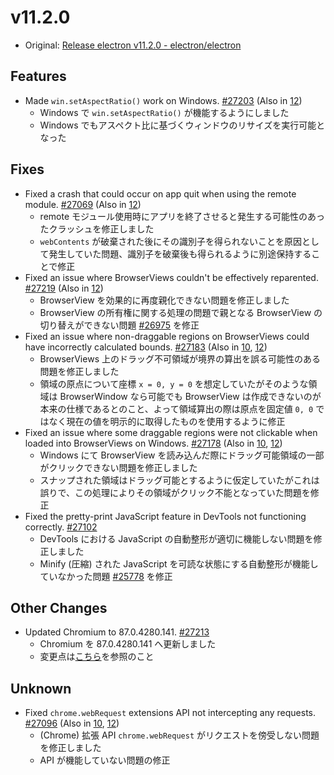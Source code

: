 # v11.2.0

- Original: [Release electron v11.2.0 - electron/electron](https://github.com/electron/electron/releases/tag/v11.2.0)

## Features

- Made `win.setAspectRatio()` work on Windows. [#27203](https://github.com/electron/electron/pull/27203) (Also in [12](https://github.com/electron/electron/pull/27202))
  - Windows で `win.setAspectRatio()` が機能するようにしました
  - Windows でもアスペクト比に基づくウィンドウのリサイズを実行可能となった

## Fixes

- Fixed a crash that could occur on app quit when using the remote module. [#27069](https://github.com/electron/electron/pull/27069) (Also in [12](https://github.com/electron/electron/pull/27070))
  - remote モジュール使用時にアプリを終了させると発生する可能性のあったクラッシュを修正しました
  - `webContents` が破棄された後にその識別子を得られないことを原因として発生していた問題、識別子を破棄後も得られるように別途保持することで修正
- Fixed an issue where BrowserViews couldn't be effectively reparented. [#27219](https://github.com/electron/electron/pull/27219) (Also in [12](https://github.com/electron/electron/pull/27187))
  - BrowserView を効果的に再度親化できない問題を修正しました
  - BrowserView の所有権に関する処理の問題で親となる BrowserView の切り替えができない問題 [#26975](https://github.com/electron/electron/issues/26975) を修正
- Fixed an issue where non-draggable regions on BrowserViews could have incorrectly calculated bounds. [#27183](https://github.com/electron/electron/pull/27183) (Also in [10](https://github.com/electron/electron/pull/27185), [12](https://github.com/electron/electron/pull/27184))
  - BrowserViews 上のドラッグ不可領域が境界の算出を誤る可能性のある問題を修正しました
  - 領域の原点について座標 `x = 0, y = 0` を想定していたがそのような領域は BrowserWindow なら可能でも BrowserView は作成できないのが本来の仕様であるとのこと、よって領域算出の際は原点を固定値 `0, 0` ではなく現在の値を明示的に取得したものを使用するように修正
- Fixed an issue where some draggable regions were not clickable when loaded into BrowserViews on Windows. [#27178](https://github.com/electron/electron/pull/27178) (Also in [10](https://github.com/electron/electron/pull/27222), [12](https://github.com/electron/electron/pull/27177))
  - Windows にて BrowserView を読み込んだ際にドラッグ可能領域の一部がクリックできない問題を修正しました
  - スナップされた領域はドラッグ可能とするように仮定していたがこれは誤りで、この処理によりその領域がクリック不能となっていた問題を修正
- Fixed the pretty-print JavaScript feature in DevTools not functioning correctly. [#27102](https://github.com/electron/electron/pull/27102)
  - DevTools における JavaScript の自動整形が適切に機能しない問題を修正しました
  - Minify (圧縮) された JavaScript を可読な状態にする自動整形が機能していなかった問題 [#25778](https://github.com/electron/electron/issues/25778) を修正

## Other Changes

- Updated Chromium to 87.0.4280.141. [#27213](https://github.com/electron/electron/pull/27213)
  - Chromium を 87.0.4280.141 へ更新しました
  - 変更点は[こちら](https://chromium.googlesource.com/chromium/src/+log/87.0.4280.88..87.0.4280.141?n=10000&pretty=fuller)を参照のこと

## Unknown

- Fixed `chrome.webRequest` extensions API not intercepting any requests. [#27096](https://github.com/electron/electron/pull/27096) (Also in [10](https://github.com/electron/electron/pull/27097), [12](https://github.com/electron/electron/pull/27098))
  - (Chrome) 拡張 API `chrome.webRequest` がリクエストを傍受しない問題を修正しました
  - API が機能していない問題の修正
